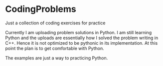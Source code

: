 # CodingProblems
Just a collection of coding exercises for practice

Currently I am uploading problem solutions in Python. 
I am still learning Python and the uploads are essentially how I solved the problem writing in C++.
Hence it is not optimized to be pythonic in its implementation. At this point the plan is to get 
comfortable with Python. 

The examples are just a way to practicing Python. 
